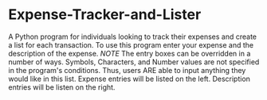 # Expense-Tracker-and-Lister
A Python program for individuals looking to track their expenses and create a list for each transaction.
To use this program enter your expense and the description of the expense.
*NOTE* The entry boxes can be overridden in a number of ways. 
Symbols, Characters, and Number values are not specified in the program's conditions.
Thus, users ARE able to input anything they would like in this list. 
Expense entries will be listed on the left.
Description entries will be listen on the right.
